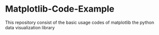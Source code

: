 # Matplotlib-Code-Example
This repository consist of the basic usage codes of matplotlib the python data visualization library
